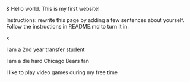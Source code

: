 <!DOCTYPE html>
<html lang="en">
<head>
  <meta charset="utf-8">
  <title>Internet Technologies and Web Design</title>
</head>
<body>
  <p>&amp; Hello world. This is my first website!</p>
  <p>Instructions: rewrite this page by adding a few sentences about yourself. Follow the instructions in README.md to turn it in.</p><
  <p>I am a 2nd year transfer student</p>
  <p>I am a die hard Chicago Bears fan</p>
  <p>I like to play video games during my free time</p>
</body>
</html>
